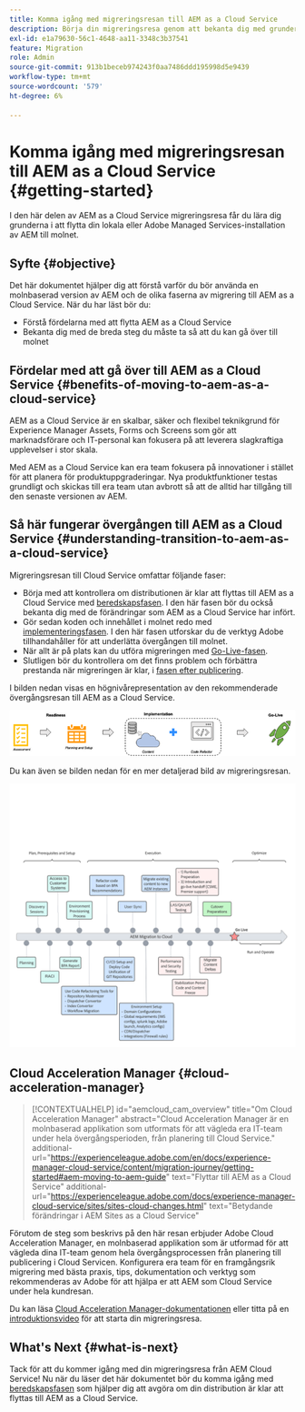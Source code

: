 ```yaml
---
title: Komma igång med migreringsresan till AEM as a Cloud Service
description: Börja din migreringsresa genom att bekanta dig med grunderna i att gå över till AEM as a Cloud Service
exl-id: e1a79630-56c1-4648-aa11-3348c3b37541
feature: Migration
role: Admin
source-git-commit: 913b1beceb974243f0aa7486ddd195998d5e9439
workflow-type: tm+mt
source-wordcount: '579'
ht-degree: 6%

---
```


# Komma igång med migreringsresan till AEM as a Cloud Service {#getting-started}

I den här delen av AEM as a Cloud Service migreringsresa får du lära dig grunderna i att flytta din lokala eller Adobe Managed Services-installation av AEM till molnet.

## Syfte {#objective}

Det här dokumentet hjälper dig att förstå varför du bör använda en molnbaserad version av AEM och de olika faserna av migrering till AEM as a Cloud Service. När du har läst bör du:

* Förstå fördelarna med att flytta AEM as a Cloud Service
* Bekanta dig med de breda steg du måste ta så att du kan gå över till molnet

## Fördelar med att gå över till AEM as a Cloud Service {#benefits-of-moving-to-aem-as-a-cloud-service}

AEM as a Cloud Service är en skalbar, säker och flexibel teknikgrund för Experience Manager Assets, Forms och Screens som gör att marknadsförare och IT-personal kan fokusera på att leverera slagkraftiga upplevelser i stor skala.

Med AEM as a Cloud Service kan era team fokusera på innovationer i stället för att planera för produktuppgraderingar. Nya produktfunktioner testas grundligt och skickas till era team utan avbrott så att de alltid har tillgång till den senaste versionen av AEM.

## Så här fungerar övergången till AEM as a Cloud Service {#understanding-transition-to-aem-as-a-cloud-service}

Migreringsresan till Cloud Service omfattar följande faser:

* Börja med att kontrollera om distributionen är klar att flyttas till AEM as a Cloud Service med [beredskapsfasen](/help/journey-migration/readiness.md). I den här fasen bör du också bekanta dig med de förändringar som AEM as a Cloud Service har infört.
* Gör sedan koden och innehållet i molnet redo med [implementeringsfasen](/help/journey-migration/implementation.md). I den här fasen utforskar du de verktyg Adobe tillhandahåller för att underlätta övergången till molnet.
* När allt är på plats kan du utföra migreringen med [Go-Live-fasen](/help/journey-migration/go-live.md).
* Slutligen bör du kontrollera om det finns problem och förbättra prestanda när migreringen är klar, i [fasen efter publicering](/help/journey-migration/post-go-live.md).

I bilden nedan visas en högnivårepresentation av den rekommenderade övergångsresan till AEM as a Cloud Service.

![Högnivårepresentation av den rekommenderade övergångsresan till AEM as a Cloud Service](/help/journey-migration/assets/move-aemcloud-process.png)

Du kan även se bilden nedan för en mer detaljerad bild av migreringsresan.

![Detaljerad vy över migreringsresan](/help/journey-migration/assets/migration-process.png)

## Cloud Acceleration Manager {#cloud-acceleration-manager}

>[!CONTEXTUALHELP]
>id="aemcloud_cam_overview"
>title="Om Cloud Acceleration Manager"
>abstract="Cloud Acceleration Manager är en molnbaserad applikation som utformats för att vägleda era IT-team under hela övergångsperioden, från planering till Cloud Service."
>additional-url="https://experienceleague.adobe.com/en/docs/experience-manager-cloud-service/content/migration-journey/getting-started#aem-moving-to-aem-guide" text="Flyttar till AEM as a Cloud Service"
>additional-url="https://experienceleague.adobe.com/docs/experience-manager-cloud-service/sites/sites-cloud-changes.html" text="Betydande förändringar i AEM Sites as a Cloud Service"

Förutom de steg som beskrivs på den här resan erbjuder Adobe Cloud Acceleration Manager, en molnbaserad applikation som är utformad för att vägleda dina IT-team genom hela övergångsprocessen från planering till publicering i Cloud Servicen. Konfigurera era team för en framgångsrik migrering med bästa praxis, tips, dokumentation och verktyg som rekommenderas av Adobe för att hjälpa er att AEM som Cloud Service under hela kundresan.

Du kan läsa [Cloud Acceleration Manager-dokumentationen](/help/journey-migration/cloud-acceleration-manager/using-cam/getting-started-cam.md) eller titta på en [introduktionsvideo](https://experienceleague.adobe.com/?launch=ExperienceManager-A-1-2021.1.migration&amp;recommended=ExperienceManager-A-1-2021.1.migration&amp;lang=en#dashboard/learning) för att starta din migreringsresa.

## What&#39;s Next {#what-is-next}

Tack för att du kommer igång med din migreringsresa från AEM Cloud Service! Nu när du läser det här dokumentet bör du komma igång med [beredskapsfasen](/help/journey-migration/readiness.md) som hjälper dig att avgöra om din distribution är klar att flyttas till AEM as a Cloud Service.
